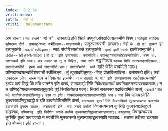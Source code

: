 ```yaml
---
index:  8.2.34
vrittiindex: 
sutra:  नहो धः
vritti:  balamanorama 
---
```


अथ हान्ताः। `णह बन्धने' `णो नः'। उपनह्यते इति विग्रहे उपपूर्वात्संपदादित्वात्कर्मणि क्विप्। `नहिवृती'त्यादिना पूर्वपदस्य दीर्घः। उपानह्?शब्दः स्त्रीलिङ्गः--पादुकावाची। `पादूरुपानत्स्त्री' इत्यमरः। नहो धः। `हो ढः' इत्यतो `ह' इत्यनुवर्तते। `पदस्ये'त्यधिकृतम्। `स्कोः संयोगे'त्यतोऽन्ते इत्यनुवर्तते। `झलो झली'त्यतो `झली'त्यनुवर्तते। तदाह--नहो हस्येत्यादिना। `हो ढः' इति ढत्वापवादः। उपानदिति। उपानह्?शब्दात्सोर्हल्ङ्यादिलोपः, हस्य धः, जश्त्वचर्त्वे इति भावः। अत्र दकार एव तु न विहितः, तथा सति `नद्ध'मित्यत्र `रदाभ्या'मिति नत्वप्रसङ्गादित्यलम्। उपानद्भ्यामिति। हस्य धत्वे जश्त्वमिति भावः। उपानत्स्विति। धत्वे `खरि चे'ति चत्र्वमिति भावः। उष्णिहशब्दश्छन्दोविशेषवाची स्त्रीलिङ्गः। तुं व्युत्पादयितुमाह--ष्णिह प्रीतावित्यादिना। दलोपषत्वे इति। उदो दकारस्य लोपः, सस्य षत्वं च निपात्यत इत्यर्थः। न च `धात्वादेः षः सः' इति कृतसकारस्य `आदेशप्रत्यययोः' इत्येव षत्वे सिद्धे किं तन्नि पातनेन इति वाच्यं, सात्पदाद्यो'रिति निषेधबाधनार्थं षत्वनिपातनस्यावश्यकत्वात्। न च उष्णिह्?शब्दात्समासात्सुबुत्पत्तेः पूर्वं स्निहित्येतन्न पदम्। नितरां सकारस्य पदादित्वमिति वाच्यं, `पदादादि'रिति पक्षे षत्वनिषेधप्रसक्तेरित्याहुः। हस्य घ इति। घोषनादसंवारमहाप्राणसाम्यादिति भावः। नच `क्विन्प्रत्ययस्ये'ति कुत्वस्याऽसिद्धत्वाद्धो ढ इति ढत्वमेवोचितमिति वाच्यं, `षत्वापवादः कुत्व'मिति कैयटादिमते तुल्यन्यायतया षत्वस्येव ढत्वस्यापि कुत्वेन बाधात्। जश्त्वचर्त्वे इति। नच जश्त्वे कर्तव्ये `क्विन्प्रत्ययस्य कु'रिति कुत्वस्याऽसिद्धत्वं शङ्क्यम्, `उष्णिगञ्चु' इति निर्देशेन जश्त्वे कर्तव्ये कुत्वस्याऽसिद्धत्वाऽभावज्ञापनात्। वस्तुतस्तु `क्विन्प्रत्ययस्य कु'रिति कुत्वं षत्वापवादो न भवती'ति मूलकारमते तुल्यन्यायाड्ढत्वस्यापि नापवादः। ततश्च तद्रीत्या ढडगका इति बोध्यम्। इति हान्ताः। 

